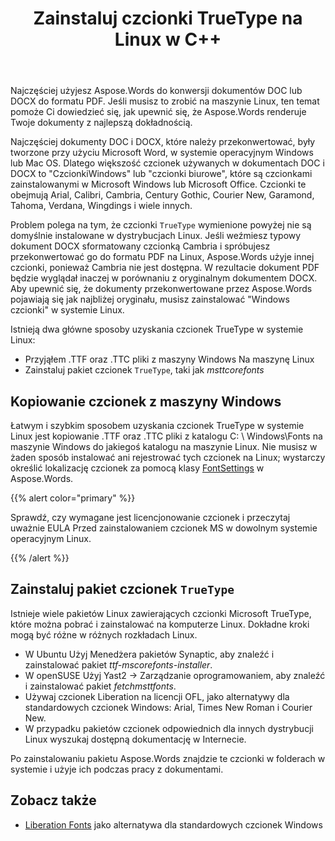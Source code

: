 ﻿---
title: Zainstaluj czcionki TrueType na Linux w C++
second_title: Aspose.Words dla C++
articleTitle: Zainstaluj TrueType czcionki na Linux
linktitle: Zainstaluj TrueType czcionki na Linux
description: "Aspose.Words for C++ umożliwia renderowanie dokumentu utworzonego przy użyciu Microsoft Word Na maszynie Linux z najlepszą dokładnością. Aby to osiągnąć, skopiuj pliki czcionek z maszyny Windows lub Zainstaluj pakiet czcionek `TrueType` na maszynie Linux."
type: docs
weight: 20
url: /pl/cpp/install-truetype-fonts-on-linux/
timestamp: 2024-01-27-14-07-04
---

Najczęściej użyjesz Aspose.Words do konwersji dokumentów DOC lub DOCX do formatu PDF. Jeśli musisz to zrobić na maszynie Linux, ten temat pomoże Ci dowiedzieć się, jak upewnić się, że Aspose.Words renderuje Twoje dokumenty z najlepszą dokładnością.

Najczęściej dokumenty DOC i DOCX, które należy przekonwertować, były tworzone przy użyciu Microsoft Word, w systemie operacyjnym Windows lub Mac OS. Dlatego większość czcionek używanych w dokumentach DOC i DOCX to "CzcionkiWindows" lub "czcionki biurowe", które są czcionkami zainstalowanymi w Microsoft Windows lub Microsoft Office. Czcionki te obejmują Arial, Calibri, Cambria, Century Gothic, Courier New, Garamond, Tahoma, Verdana, Wingdings i wiele innych.

Problem polega na tym, że czcionki `TrueType` wymienione powyżej nie są domyślnie instalowane w dystrybucjach Linux. Jeśli weźmiesz typowy dokument DOCX sformatowany czcionką Cambria i spróbujesz przekonwertować go do formatu PDF na Linux, Aspose.Words użyje innej czcionki, ponieważ Cambria nie jest dostępna. W rezultacie dokument PDF będzie wyglądał inaczej w porównaniu z oryginalnym dokumentem DOCX. Aby upewnić się, że dokumenty przekonwertowane przez Aspose.Words pojawiają się jak najbliżej oryginału, musisz zainstalować "Windows czcionki" w systemie Linux.

Istnieją dwa główne sposoby uzyskania czcionek TrueType w systemie Linux:

- Przyjąłem .TTF oraz .TTC pliki z maszyny Windows Na maszynę Linux
- Zainstaluj pakiet czcionek `TrueType`, taki jak *msttcorefonts*

## Kopiowanie czcionek z maszyny Windows

Łatwym i szybkim sposobem uzyskania czcionek TrueType w systemie Linux jest kopiowanie .TTF oraz .TTC pliki z katalogu C: \ Windows\Fonts na maszynie Windows do jakiegoś katalogu na maszynie Linux. Nie musisz w żaden sposób instalować ani rejestrować tych czcionek na Linux; wystarczy określić lokalizację czcionek za pomocą klasy [FontSettings](https://reference.aspose.com/words/cpp/class/aspose.words.fonts.font_settings) w Aspose.Words.

{{% alert color="primary" %}}

Sprawdź, czy wymagane jest licencjonowanie czcionek i przeczytaj uważnie EULA Przed zainstalowaniem czcionek MS w dowolnym systemie operacyjnym Linux.

{{% /alert %}}

## Zainstaluj pakiet czcionek `TrueType`

Istnieje wiele pakietów Linux zawierających czcionki Microsoft TrueType, które można pobrać i zainstalować na komputerze Linux. Dokładne kroki mogą być różne w różnych rozkładach Linux.

- W Ubuntu Użyj Menedżera pakietów Synaptic, aby znaleźć i zainstalować pakiet *ttf-mscorefonts-installer*.
- W openSUSE Użyj Yast2 → Zarządzanie oprogramowaniem, aby znaleźć i zainstalować pakiet *fetchmsttfonts*.
- Używaj czcionek Liberation na licencji OFL, jako alternatywy dla standardowych czcionek Windows: Arial, Times New Roman i Courier New.
- W przypadku pakietów czcionek odpowiednich dla innych dystrybucji Linux wyszukaj dostępną dokumentację w Internecie.

Po zainstalowaniu pakietu Aspose.Words znajdzie te czcionki w folderach w systemie i użyje ich podczas pracy z dokumentami.

## Zobacz także

- [Liberation Fonts](https://github.com/liberationfonts) jako alternatywa dla standardowych czcionek Windows
